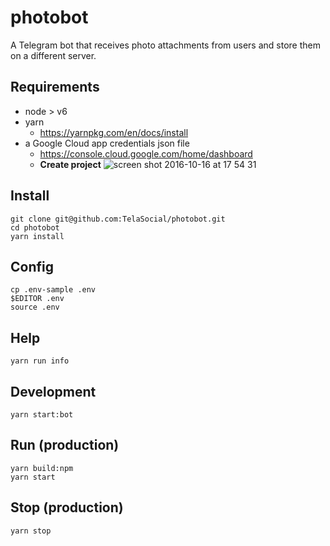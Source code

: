 # photobot
A Telegram bot that receives photo attachments from users and store them
on a different server.

## Requirements

- node > v6
- yarn
  - https://yarnpkg.com/en/docs/install
- a Google Cloud app credentials json file
  - https://console.cloud.google.com/home/dashboard
  - **Create project** ![screen shot 2016-10-16 at 17 54 31](https://cloud.githubusercontent.com/assets/7760/19420426/cc86caec-93c9-11e6-88ab-f55f7be794c9.png)

## Install

```shell
git clone git@github.com:TelaSocial/photobot.git
cd photobot
yarn install
```

## Config
```shell
cp .env-sample .env
$EDITOR .env
source .env
```

## Help 
```shell
yarn run info
```

## Development

```shell
yarn start:bot
```

## Run (production)
```shell
yarn build:npm
yarn start
```

## Stop (production)
```shell
yarn stop
```
